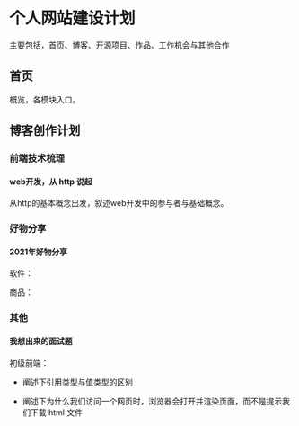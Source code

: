 # 个人网站建设计划

主要包括，首页、博客、开源项目、作品、工作机会与其他合作

## 首页

概览，各模块入口。

## 博客创作计划

### 前端技术梳理

#### web开发，从 http 说起 

从http的基本概念出发，叙述web开发中的参与者与基础概念。

### 好物分享

#### 2021年好物分享

软件：

商品：

### 其他

#### 我想出来的面试题

初级前端：

- 阐述下引用类型与值类型的区别 <!-- 考察语言基本功 -->

- 阐述下为什么我们访问一个网页时，浏览器会打开并渲染页面，而不是提示我们下载 html 文件 <!-- 考察对于协议与用户代理的理解 -->
